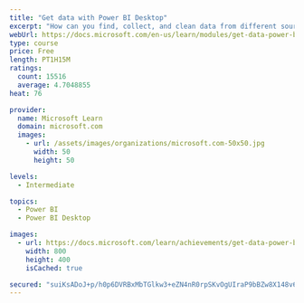 ```yaml
---
title: "Get data with Power BI Desktop"
excerpt: "How can you find, collect, and clean data from different sources? Power BI is a tool for making sense of your data. You will learn tricks to make data-gathering easier."
webUrl: https://docs.microsoft.com/en-us/learn/modules/get-data-power-bi/
type: course
price: Free
length: PT1H15M
ratings:
  count: 15516
  average: 4.7048855
heat: 76

provider:
  name: Microsoft Learn
  domain: microsoft.com
  images:
    - url: /assets/images/organizations/microsoft.com-50x50.jpg
      width: 50
      height: 50

levels:
  - Intermediate

topics:
  - Power BI
  - Power BI Desktop

images:
  - url: https://docs.microsoft.com/learn/achievements/get-data-power-bi-desktop-social.png
    width: 800
    height: 400
    isCached: true

secured: "suiKsADoJ+p/h0p6DVRBxMbTGlkw3+eZN4nR0rpSKvOgUIraP9bBZw8X148v6oFGHbbYdzArh9wBUqmLBtAJqF4C48clJDySO7jW8mnJcEovbeL5qXdLR/7/lJupCqSwSJuGR0Wv9AOGLNzrh8yxoZtH9fS8lKoltFKLfmHXjfcvYdFrUmwo+XTVTplwZJB9stm8K6mpEupv5sAeQ8M/Zje64RVmzk1GMMhvX4Gx+/T6W5zlqSXJ/tsnmSp5l125WPt55WsSDv/HZ8ymodUi7RNn7bE9SBE6Lw9WCpZs+gMJQfzR+9GJ3wt/JOGxg7b5w0CNHFcnrT0hxo0CK2JIVDVd/GDnh1JxTFVdlGVHMAro4uOXObwT8cENfbfXJ55t67F0V7emKDLyAubfJqwcAgzVfzUrvpOgNnPB4pr8u7rtqszBFB4N+VCbpa/QMtx9;DdLYMzFFHZY095rsaZDh+A=="
---
```


